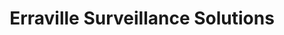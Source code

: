 ---
title: "Erraville Surveillance Solutions"
url: /naga-city/erraville-surveillance-solutions/
shop: Computer
---